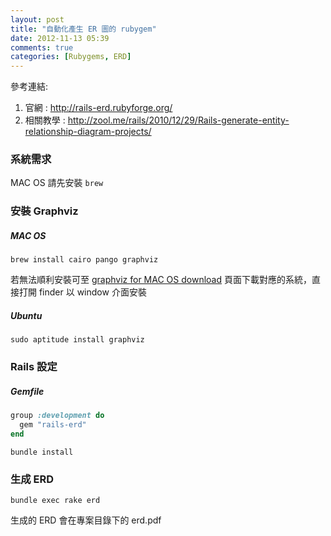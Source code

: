 ```yaml
---
layout: post
title: "自動化產生 ER 圖的 rubygem"
date: 2012-11-13 05:39
comments: true
categories: [Rubygems, ERD]
---
```

參考連結:  
1. 官網 : <a href="http://rails-erd.rubyforge.org/" target="_blank">http://rails-erd.rubyforge.org/</a>  
2. 相關教學 : <a href="http://zool.me/rails/2010/12/29/Rails-generate-entity-relationship-diagram-projects/" target="_blank">http://zool.me/rails/2010/12/29/Rails-generate-entity-relationship-diagram-projects/</a>  

<!-- more -->

### 系統需求

MAC OS 請先安裝 `brew`  

### 安裝 Graphviz

##### MAC OS

```
brew install cairo pango graphviz
```

若無法順利安裝可至 <a href="http://www.graphviz.org/Download_macos.php" target="_blank">graphviz for MAC OS download</a> 頁面下載對應的系統，直接打開 finder 以 window 介面安裝

##### Ubuntu

```
sudo aptitude install graphviz
```

### Rails 設定

##### Gemfile

```ruby
group :development do
  gem "rails-erd"
end
```


```
bundle install
```

### 生成 ERD

```
bundle exec rake erd
```

生成的 ERD 會在專案目錄下的 erd.pdf
